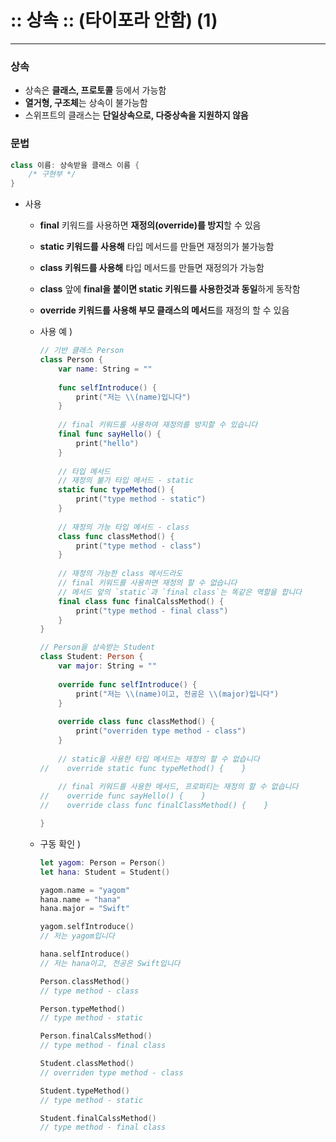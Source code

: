 # :: 상속 :: (타이포라 안함) (1)

------

### 상속

- 상속은 **클래스, 프로토콜** 등에서 가능함
- **열거형, 구조체**는 상속이 불가능함
- 스위프트의 클래스는 **단일상속으로, 다중상속을 지원하지 않음**

### 문법

```swift
class 이름: 상속받을 클래스 이름 {
    /* 구현부 */
}
```

- 사용

  - **final** 키워드를 사용하면 **재정의(override)를 방지**할 수 있음

  - **static 키워드를 사용해** 타입 메서드를 만들면 재정의가 불가능함

  - **class 키워드를 사용해** 타입 메서드를 만들면 재정의가 가능함

  - **class** 앞에 **final을 붙이면 static 키워드를 사용한것과 동일**하게 동작함

  - **override 키워드를 사용해 부모 클래스의 메서드**를 재정의 할 수 있음

  - 사용 예 )

    ```swift
    // 기반 클래스 Person
    class Person {
        var name: String = ""
        
        func selfIntroduce() {
            print("저는 \\(name)입니다")
        }
        
        // final 키워드를 사용하여 재정의를 방지할 수 있습니다
        final func sayHello() {
            print("hello")
        }
        
        // 타입 메서드
        // 재정의 불가 타입 메서드 - static
        static func typeMethod() {
            print("type method - static")
        }
        
        // 재정의 가능 타입 메서드 - class
        class func classMethod() {
            print("type method - class")
        }
        
        // 재정의 가능한 class 메서드라도 
        // final 키워드를 사용하면 재정의 할 수 없습니다
        // 메서드 앞의 `static`과 `final class`는 똑같은 역할을 합니다
        final class func finalCalssMethod() {
            print("type method - final class")
        }
    }
    
    // Person을 상속받는 Student
    class Student: Person {
        var major: String = ""
        
        override func selfIntroduce() {
            print("저는 \\(name)이고, 전공은 \\(major)입니다")
        }
        
        override class func classMethod() {
            print("overriden type method - class")
        }
        
        // static을 사용한 타입 메서드는 재정의 할 수 없습니다
    //    override static func typeMethod() {    }
        
        // final 키워드를 사용한 메서드, 프로퍼티는 재정의 할 수 없습니다
    //    override func sayHello() {    }
    //    override class func finalClassMethod() {    }
    
    }
    ```

  - 구동 확인 )

    ```swift
    let yagom: Person = Person()
    let hana: Student = Student()
    
    yagom.name = "yagom"
    hana.name = "hana"
    hana.major = "Swift"
    
    yagom.selfIntroduce()
    // 저는 yagom입니다
    
    hana.selfIntroduce()
    // 저는 hana이고, 전공은 Swift입니다
    
    Person.classMethod()
    // type method - class
    
    Person.typeMethod()
    // type method - static
    
    Person.finalCalssMethod()
    // type method - final class
    
    Student.classMethod()
    // overriden type method - class
    
    Student.typeMethod()
    // type method - static
    
    Student.finalCalssMethod()
    // type method - final class
    ```